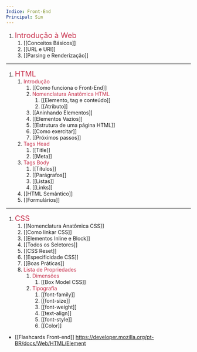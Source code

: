 ```yaml
---
Indice: Front-End
Principal: Sim
---
```



1. <big><big><span style="color:#C82F4B">Introdução à Web</span></big></big>
	1. [[Conceitos Básicos]]
	2. [[URL e URI]]
	3. [[Parsing e Renderização]]
---
1. <big><big><span style="color:#C82F4B">HTML</span></big></big>
	1. <span style="color:#C82F4B">Introdução</span>
		1. [[Como funciona o Front-End]]
		2. <span style="color:#C82F4B">Nomenclatura Anatômica HTML</span>
			1. [[Elemento, tag e conteúdo]]
			2. [[Atributo]]
		3. [[Aninhando Elementos]]
		4. [[Elementos Vazios]]
		5. [[Estrutura de uma página HTML]]
		6. [[Como exercitar]]
		7. [[Próximos passos]]
	2. <span style="color:#C82F4B">Tags Head</span>
		1. [[Title]]
		2. [[Meta]]
	3. <span style="color:#C82F4B">Tags Body</span>
		1. [[Títulos]]
		2. [[Parágrafos]]
		3. [[Listas]]
		4. [[Links]]
	4. [[HTML Semântico]]
	5. [[Formulários]]
---
1. <big><big><span style="color:#C82F4B">CSS</span></big></big>
	1. [[Nomenclatura Anatômica CSS]]
	2. [[Como linkar CSS]]
	3. [[Elementos Inline e Block]]
	4. [[Todos os Seletores]]
	5. [[CSS Reset]]
	6. [[Especificidade CSS]]
	7. [[Boas Práticas]]
	8. <span style="color:#C82F4B">Lista de Propriedades</span>
		1. <span style="color:#C82F4B">Dimensões</span>
			1. [[Box Model CSS]]
		2.  <span style="color:#C82F4B">Tipografia</span>
			1. [[font-family]]
			2. [[font-size]]
			3. [[font-weight]]
			4. [[text-align]]
			5. [[font-style]]
			6. [[Color]]



- [[Flashcards Front-end]]
https://developer.mozilla.org/pt-BR/docs/Web/HTML/Element